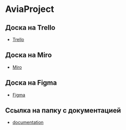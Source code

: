 # AviaProject

## Доска на Trello

- [Trello](https://trello.com/b/I87P4rLH/project-avia)

## Доска на Miro

- [Miro](https://miro.com/app/board/o9J_lTNIF94=/)

## Доска на Figma

- [Figma](https://www.figma.com/file/koRBWMI2IKrIZSSeAJhxLU/Untitled?node-id=0%3A1)

## Ссылка на папку с документацией

- [documentation](./documentation)
